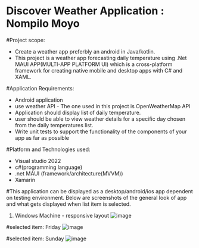 # Discover Weather Application : Nompilo Moyo

#Project scope:
-  Create a weather app preferbly an android in Java/kotlin.
-  This project is a weather app forecasting daily temperature using .Net MAUI APP(MULTI-APP PLATFORM UI)  which is a cross-platform framework for creating native mobile and desktop apps with C# and XAML.

#Application Requirements:
-  Android application 
-  use weather API - The one used in this project is OpenWeatherMap API
-  Application should display list of daily temperature.
-  user should be able to view weather details for a specific day chosen from the daily temperatures
list.
-  Write unit tests to support the functionality of the components of your app as
far as possible

#Platform and Technologies used:
- Visual studio 2022
- c#(programming language)
- .net MAUI (framework/architecture(MVVM))
- Xamarin


#This application can be displayed as a desktop/android/ios app dependent on testing environment. Below are screenshots of the general look of app and what gets displayed when list item is selected.


1. Windows Machine - responsive layout
![image](https://github.com/nompilo21/DiscoveryInsureWeatherApplication/assets/42342489/4a4894ee-c0e9-4702-92f7-415afb745499)

#selected item: Friday
![image](https://github.com/nompilo21/DiscoveryInsureWeatherApplication/assets/42342489/8416127c-a59b-45b0-8681-3832e656feaf)

#selected item: Sunday
![image](https://github.com/nompilo21/DiscoveryInsureWeatherApplication/assets/42342489/bdfdd32b-ff41-4a78-8b45-227ef26da737)


